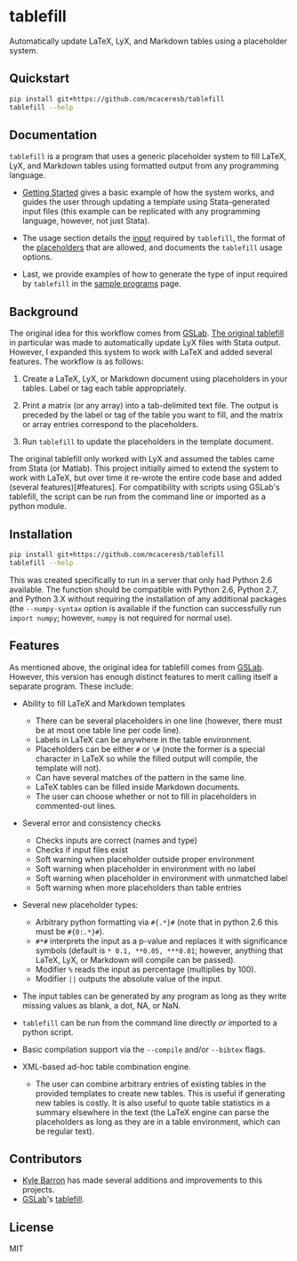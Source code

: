 tablefill
=========

Automatically update LaTeX, LyX, and Markdown tables using a placeholder system.

Quickstart
----------

```bash
pip install git+https://github.com/mcaceresb/tablefill
tablefill --help
```

Documentation
-------------

`tablefill` is a program that uses a generic placeholder system to fill LaTeX, LyX, and Markdown tables using formatted output from any programming language.

- [Getting Started](https://mcaceresb.github.io/tablefill/getting-started.html) gives a basic example of how the system works, and guides the user through updating a template using Stata-generated input files (this example can be replicated with any programming language, however, not just Stata).

- The usage section details the [input](https://mcaceresb.github.io/tablefill/usage/02matrix-input.html) required by `tablefill`, the format of the [placeholders](https://mcaceresb.github.io/tablefill/usage/03placeholders.html) that are allowed, and documents the `tablefill` usage options.

- Last, we provide examples of how to generate the type of input required by `tablefill` in the [sample programs](https://mcaceresb.github.io/tablefill/sample-programs.html) page.

Background
----------

The original idea for this workflow comes from [GSLab](https://github.com/gslab-econ).  [The original tablefill](https://github.com/gslab-econ/gslab_python/blob/master/gslab_fill/tablefill.py) in particular was made to automatically update LyX files with Stata output.  However, I expanded this system to work with LaTeX and added several features.  The workflow is as follows:

1. Create a LaTeX, LyX, or Markdown document using placeholders in your tables.  Label or tag each table appropriately.

2. Print a matrix (or any array) into a tab-delimited text file. The output is preceded by the label or tag of the table you want to fill, and the matrix or array entries correspond to the placeholders.

3. Run `tablefill` to update the placeholders in the template document.

The original tablefill only worked with LyX and assumed the tables came from Stata (or Matlab). This project initially aimed to extend the system to work with LaTeX, but over time it re-wrote the entire code base and added (several features)[#features]. For compatibility with scripts using GSLab's tablefill, the script can be run from the command line or imported as a python module.

Installation
------------

```bash
pip install git+https://github.com/mcaceresb/tablefill
tablefill --help
```

This was created specifically to run in a server that only had Python 2.6 available. The function should be compatible with Python 2.6, Python 2.7, and Python 3.X without requiring the installation of any additional packages (the `--numpy-syntax` option is available if the function can successfully run `import numpy`; however, `numpy` is not required for normal use).

Features
--------

As mentioned above, the original idea for tablefill comes from [GSLab](https://github.com/gslab-econ). However, this version has enough distinct features to merit calling itself a separate program. These include:

- Ability to fill LaTeX and Markdown templates
    - There can be several placeholders in one line (however, there must be at most one table line per code line).
    - Labels in LaTeX can be anywhere in the table environment.
    - Placeholders can be either `#` or `\#` (note the former is a special character in LaTeX so while the filled output will compile, the template will not).
    - Can have several matches of the pattern in the same line.
    - LaTeX tables can be filled inside Markdown documents.
    - The user can choose whether or not to fill in placeholders in commented-out lines.

- Several error and consistency checks
    - Checks inputs are correct (names and type)
    - Checks if input files exist
    - Soft warning when placeholder outside proper environment
    - Soft warning when placeholder in environment with no label
    - Soft warning when placeholder in environment with unmatched label
    - Soft warning when more placeholders than table entries

- Several new placeholder types:
    - Arbitrary python formatting via `#{.*}#` (note that in python 2.6 this must be `#{0:.*}#`).
    - `#*#` interprets the input as a p-value and replaces it with significance symbols (default is `* 0.1, **0.05, ***0.01`; however, anything that LaTeX, LyX, or Markdown will compile can be passed).
    - Modifier `%` reads the input as percentage (multiplies by 100).
    - Modifier `||` outputs the absolute value of the input.

- The input tables can be generated by any program as long as they write missing values as blank, a dot, NA, or NaN.

- `tablefill` can be run from the command line directly _or_ imported to a python script.

- Basic compilation support via the `--compile` and/or `--bibtex` flags.

- XML-based ad-hoc table combination engine.
    - The user can combine arbitrary entries of existing tables in the provided templates to create new tables. This is useful if generating new tables is costly. It is also useful to quote table statistics in a summary elsewhere in the text (the LaTeX engine can parse the placeholders as long as they are in a table environment, which can be regular text).

Contributors
------------

- [Kyle Barron](https://github.com/kylebarron) has made several additions and improvements to this projects.
- [GSLab](https://github.com/gslab-econ)'s [tablefill](https://github.com/gslab-econ/gslab_python/blob/master/gslab_fill/tablefill.py).

License
-------

MIT
